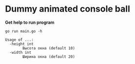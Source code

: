 # Dummy animated console ball
**Get help to run program**
```
go run main.go -h

Usage of ...:
  -height int
        Высота окна (default 10)
  -width int
        Ширина окна (default 20)

```